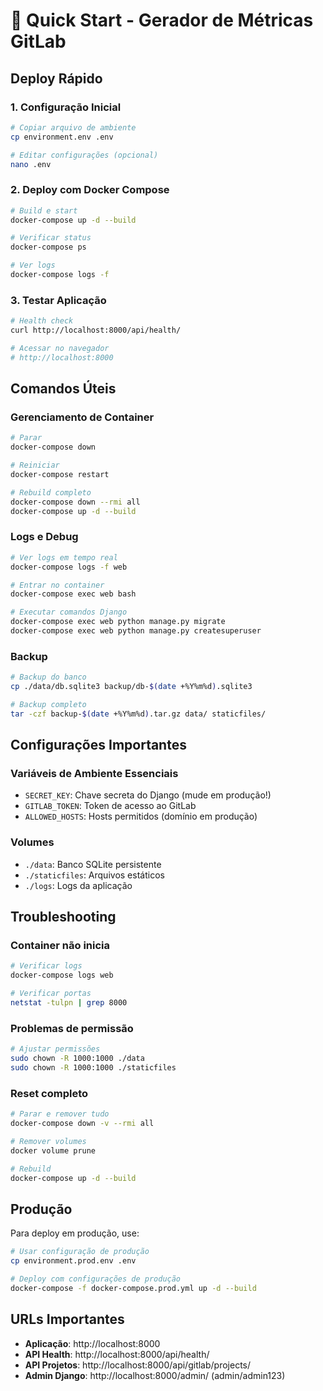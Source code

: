 # 🚀 Quick Start - Gerador de Métricas GitLab

## Deploy Rápido

### 1. Configuração Inicial

```bash
# Copiar arquivo de ambiente
cp environment.env .env

# Editar configurações (opcional)
nano .env
```

### 2. Deploy com Docker Compose

```bash
# Build e start
docker-compose up -d --build

# Verificar status
docker-compose ps

# Ver logs
docker-compose logs -f
```

### 3. Testar Aplicação

```bash
# Health check
curl http://localhost:8000/api/health/

# Acessar no navegador
# http://localhost:8000
```

## Comandos Úteis

### Gerenciamento de Container

```bash
# Parar
docker-compose down

# Reiniciar
docker-compose restart

# Rebuild completo
docker-compose down --rmi all
docker-compose up -d --build
```

### Logs e Debug

```bash
# Ver logs em tempo real
docker-compose logs -f web

# Entrar no container
docker-compose exec web bash

# Executar comandos Django
docker-compose exec web python manage.py migrate
docker-compose exec web python manage.py createsuperuser
```

### Backup

```bash
# Backup do banco
cp ./data/db.sqlite3 backup/db-$(date +%Y%m%d).sqlite3

# Backup completo
tar -czf backup-$(date +%Y%m%d).tar.gz data/ staticfiles/
```

## Configurações Importantes

### Variáveis de Ambiente Essenciais

- `SECRET_KEY`: Chave secreta do Django (mude em produção!)
- `GITLAB_TOKEN`: Token de acesso ao GitLab
- `ALLOWED_HOSTS`: Hosts permitidos (domínio em produção)

### Volumes

- `./data`: Banco SQLite persistente
- `./staticfiles`: Arquivos estáticos
- `./logs`: Logs da aplicação

## Troubleshooting

### Container não inicia

```bash
# Verificar logs
docker-compose logs web

# Verificar portas
netstat -tulpn | grep 8000
```

### Problemas de permissão

```bash
# Ajustar permissões
sudo chown -R 1000:1000 ./data
sudo chown -R 1000:1000 ./staticfiles
```

### Reset completo

```bash
# Parar e remover tudo
docker-compose down -v --rmi all

# Remover volumes
docker volume prune

# Rebuild
docker-compose up -d --build
```

## Produção

Para deploy em produção, use:

```bash
# Usar configuração de produção
cp environment.prod.env .env

# Deploy com configurações de produção
docker-compose -f docker-compose.prod.yml up -d --build
```

## URLs Importantes

- **Aplicação**: http://localhost:8000
- **API Health**: http://localhost:8000/api/health/
- **API Projetos**: http://localhost:8000/api/gitlab/projects/
- **Admin Django**: http://localhost:8000/admin/ (admin/admin123)
